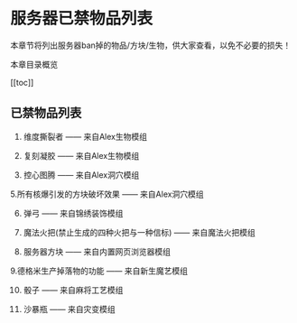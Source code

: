 # 服务器已禁物品列表

本章节将列出服务器ban掉的物品/方块/生物，供大家查看，以免不必要的损失！

本章目录概览

[[toc]]

## 已禁物品列表

1. 维度撕裂者 —— 来自Alex生物模组

2. 复刻凝胶 —— 来自Alex生物模组

4. 控心图腾 —— 来自Alex洞穴模组

5.所有核爆引发的方块破坏效果 —— 来自Alex洞穴模组

6. 弹弓 —— 来自锦绣装饰模组

7. 魔法火把(禁止生成的四种火把与一种信标) —— 来自魔法火把模组

8. 服务器方块 —— 来自内置网页浏览器模组

9.德格米生产掉落物的功能 —— 来自新生魔艺模组

10. 骰子 —— 来自麻将工艺模组

11. 沙暴瓶 —— 来自灾变模组
